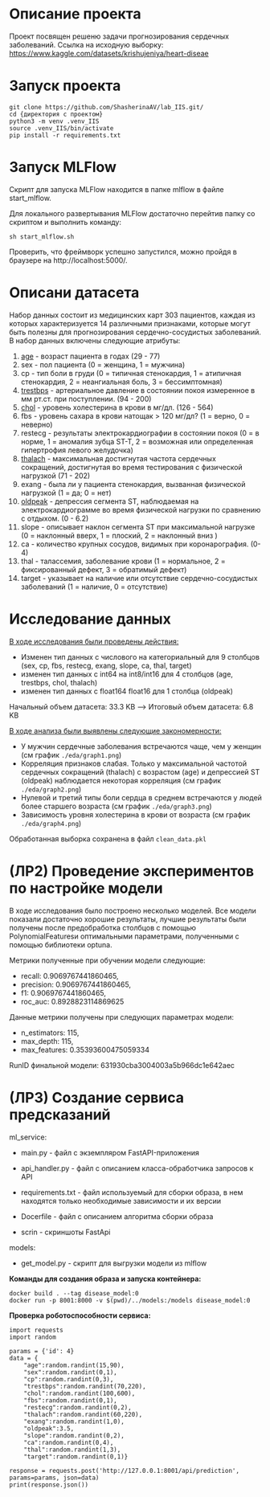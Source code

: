 # Описание проекта

Проект посвящен решеню задачи прогнозирования сердечных заболеваний. Ссылка на исходную выборку: https://www.kaggle.com/datasets/krishujeniya/heart-diseae 

# Запуск проекта
```
git clone https://github.com/ShasherinaAV/lab_IIS.git/
cd {директория с проектом}
python3 -m venv .venv_IIS
source .venv_IIS/bin/activate
pip install -r requirements.txt
```
# Запуск MLFlow

Скрипт для запуска MLFlow находится в папке mlflow в файле start_mlflow.

Для локального развертывания MLFlow достаточно перейтив папку со скриптом и выполнить команду:

```
sh start_mlflow.sh
```

Проверить, что фреймворк успешно запустился, можно пройдя в браузере на http://localhost:5000/.

# Описани датасета


Набор данных состоит из медицинских карт 303 пациентов, каждая из которых характеризуется 14 различными признаками, которые могут быть полезны для прогнозирования сердечно-сосудистых заболеваний. В набор данных включены следующие атрибуты:

1. <u>age</u> - возраст пациента в годах (29 - 77)
2. sex - пол пациента (0 = женщина, 1 = мужчина)
3. cp - тип боли в груди (0 = типичная стенокардия, 1 = атипичная стенокардия, 2 = неангиальная боль, 3 = бессимптомная)
4. <u>trestbps</u> - артериальное давление в состоянии покоя измеренное в мм рт.ст. при поступлении. (94 - 200)
5. <u>chol</u> - уровень холестерина в крови в мг/дл. (126 - 564)
6. fbs - уровень сахара в крови натощак > 120 мг/дл? (1 = верно, 0 = неверно)
7. restecg - результаты электрокардиографии в состоянии покоя (0 = в норме, 1 = аномалия зубца ST-T, 2 = возможная или определенная гипертрофия левого желудочка)
8. <u>thalach</u> - максимальная достигнутая частота сердечных сокращений, достигнутая во время тестирования с физической нагрузкой (71 - 202)
9. exang - была ли у пациента стенокардия, вызванная физической нагрузкой (1 = да; 0 = нет)
10. <u>oldpeak</u> - депрессия сегмента ST, наблюдаемая на электрокардиограмме во время физической нагрузки по сравнению с отдыхом. (0 - 6.2)
11. slope - описывает наклон сегмента ST при максимальной нагрузке (0 = наклонный вверх, 1 = плоский, 2 = наклонный вниз )
12. ca - количество крупных сосудов, видимых при коронарография. (0-4)
13. thal - талассемия, заболевание крови (1 = нормальное, 2 = фиксированный дефект, 3 = обратимый дефект) 
14. target - указывает на наличие или отсутствие сердечно-сосудистых заболеваний  (1 = наличие, 0 = отсутствие)

# Исследование данных

<u>В ходе исследования были проведены действия:</u>
* Изменен тип данных с числового на категориальный для 9 столбцов (sex, cp, fbs, restecg, exang, slope, ca, thal, target)
* изменен тип данных с int64 на int8/int16  для 4 столбцов (age, trestbps, chol, thalach)
* изменен тип данных с float164 float16 для 1 столбца (oldpeak)

Начальный объем датасета: 33.3 KB --> Итоговый объем датасета: 6.8 KB

<u> В ходе анализа были выявлены следующие закономерности:</u>

* У мужчин сердечные заболевания встречаются чаще, чем у женщин (см график `./eda/graph1.png`)
* Корреляция признаков слабая. Только у максимальной частотой сердечных сокращений (thalach) с возрастом (age) и депрессией ST (oldpeak) наблюдается некоторая корреляция (см график `./eda/graph2.png`)
* Нулевой и третий типы боли сердца в среднем встречаются у людей более старшего возраста (см график `./eda/graph3.png`)
* Зависимость уровня холестерина в крови от возраста (см график `./eda/graph4.png`)

Обработанная выборка сохранена в файл `clean_data.pkl`


# (ЛР2) Проведение экспериментов по настройке модели

В ходе исследования было построено несколько моделей. Все модели показали достаточно хорошие результаты, лучшие результаты были получены после предобработка столбцов с помощью PolynomialFeaturesи оптимальными параметрами, полученными с помощью библиотеки optuna.

Метрики полученные при обучении модели следующие:
- recall: 0.9069767441860465,
- precision: 0.9069767441860465,
- f1: 0.9069767441860465,
- roc_auc: 0.8928823114869625

Данные метрики получены при следующих параметрах модели:
- n_estimators: 115, 
- max_depth: 115, 
- max_features: 0.35393600475059334

RunID финальной модели: 631930cba3004003a5b966dc1e642aec


# (ЛР3) Создание сервиса предсказаний

ml_service:

- main.py -  файл с экземпляром FastAPI-приложения

- api_handler.py - файл с описанием класса-обработчика запросов к API

- requirements.txt - файл используемый для сборки образа, в нем находятся только необходимые зависимости и их версии

- Docerfile - файл с описанием алгоритма сборки образа

- scrin - скриншоты FastApi


models:

- get_model.py - скрипт для выгрузки модели из mlflow



**Команды для создания образа и запуска контейнера:**
```
docker build . --tag disease_model:0
docker run -p 8001:8000 -v $(pwd)/../models:/models disease_model:0
```


**Проверка роботоспособности сервиса:**
```
import requests
import random

params = {'id': 4}
data = {
    "age":random.randint(15,90),
    "sex":random.randint(0,1),
    "cp":random.randint(0,3),
    "trestbps":random.randint(70,220),
    "chol":random.randint(100,600),
    "fbs":random.randint(0,1),
    "restecg":random.randint(0,2),
    "thalach":random.randint(60,220),
    "exang":random.randint(1,0),
    "oldpeak":3.5,
    "slope":random.randint(0,2),
    "ca":random.randint(0,4),
    "thal":random.randint(1,3),
    "target":random.randint(0,1)} 

response = requests.post('http://127.0.0.1:8001/api/prediction', params=params, json=data)
print(response.json())
```